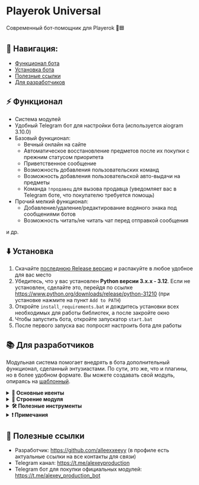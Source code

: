 # Playerok Universal
Современный бот-помощник для Playerok 🤖🟦

## 🧭 Навигация:
- [Функционал бота](#-функционал)
- [Установка бота](#%EF%B8%8F-установка)
- [Полезные ссылки](#-полезные-ссылки)
- [Для разработчиков](#-для-разработчиков)

## ⚡ Функционал
- Система модулей
- Удобный Telegram бот для настройки бота (используется aiogram 3.10.0)
- Базовый функционал:
  - Вечный онлайн на сайте
  - Автоматическое восстановление предметов после их покупки с прежним статусом приоритета
  - Приветственное сообщение
  - Возможность добавления пользовательских команд
  - Возможность добавления пользовательской авто-выдачи на предметы
  - Команда `!продавец` для вызова продавца (уведомляет вас в Telegram боте, что покупателю требуется помощь)
- Прочий мелкий функционал:
  - Добавление/удаление/редактирование водяного знака под сообщениями ботов
  - Возможность читать/не читать чат перед отправкой сообщения
  
и др.

## ⬇️ Установка
1. Скачайте [последнюю Release версию](https://github.com/alleexxeeyy/playerok-universal/releases/latest) и распакуйте в любое удобное для вас место
2. Убедитесь, что у вас установлен **Python версии 3.x.x - 3.12**. Если не установлен, сделайте это, перейдя по ссылке https://www.python.org/downloads/release/python-31210 (при установке нажмите на пункт `Add to PATH`)
3. Откройте `install_requirements.bat` и дождитесь установки всех необходимых для работы библиотек, а после закройте окно
4. Чтобы запустить бота, откройте запускатор `start.bat`
5. После первого запуска вас попросят настроить бота для работы

## 📚 Для разработчиков

Модульная система помогает внедрять в бота дополнительный функционал, сделанный энтузиастами. По сути, это же, что и плагины, но в более удобном формате.
Вы можете создавать свой модуль, опираясь на [шаблонный](.templates/forms_module).

<details>
  <summary><strong>📌 Основные ивенты</strong></summary>

  ### Ивенты бота (BOT_EVENT_HANDLERS)

  Ивенты, которые выполняются при определённом действии бота.

  | Ивент | Когда вызывается | Передающиеся аргументы |
  |-------|------------------|------------------------|
  | `ON_MODULE_CONNECTED` | При подключении модуля | `Module` |
  | `ON_MODULE_ENABLED` | При включении модуля | `Module` |
  | `ON_MODULE_DISABLED` | При выключении модуля | `Module` |
  | `ON_MODULE_RELOADED` | При перезагрузке модуля | `Module` |
  | `ON_INIT` | При инициализации бота | `-` |
  | `ON_PLAYEROK_BOT_INIT` | При инициализации (запуске) Playerok бота | `PlayerokBot` |
  | `ON_TELEGRAM_BOT_INIT` | При инициализации (запуске) Telegram бота | `TelegramBot` |

  ### Ивенты Playerok (PLAYEROK_EVENT_HANDLERS)

  Ивенты, получаемые в слушателе событий в Playerok боте.

  | Ивент | Когда вызывается | Передающиеся аргументы |
  |-------|------------------|------------------------|
  | `EventTypes.CHAT_INITIALIZED` | Чат инициализирован | `PlayerokBot`, `ChatInitializedEvent` |
  | `EventTypes.NEW_MESSAGE` | Новое сообщение в чате | `PlayerokBot`, `NewMessageEvent` |
  | `EventTypes.NEW_DEAL` | Создана новая сделка (когда покупатель оплатил товар) | `PlayerokBot`, `NewDealEvent` |
  | `EventTypes.NEW_REVIEW` | Новый отзыв по сделке | `PlayerokBot`, `NewReviewEvent` |
  | `EventTypes.DEAL_CONFIRMED` | Сделка подтверждена | `PlayerokBot`, `DealConfirmedEvent` |
  | `EventTypes.DEAL_ROLLED_BACK` | Продавец оформил возврат сделки | `PlayerokBot`, `DealRolledBackEvent` |
  | `EventTypes.DEAL_HAS_PROBLEM` | Пользователь сообщил о проблеме в сделке | `PlayerokBot`, `DealHasProblemEvent` |
  | `EventTypes.DEAL_PROBLEM_RESOLVED` | Проблема в сделке решена | `PlayerokBot`, `DealProblemResolvedEvent` |
  | `EventTypes.DEAL_STATUS_CHANGED` | Статус сделки изменён | `PlayerokBot`, `DealStatusChangedEvent` |
  | `EventTypes.ITEM_PAID` | Пользователь оплатил предмет | `PlayerokBot`, `ItemPaidEvent` |
  | `EventTypes.ITEM_SENT` | Предмет отправлен (продавец подтвердил выполнение сделки) | `PlayerokBot`, `ItemSentEvent` |

</details>

<details>
  <summary><strong>📁 Строение модуля</strong></summary>  
  
  </br>Модуль - это папка, внутри которой находятся важные компоненты. Вы можете изучить строение модуля, опираясь на [шаблонный модуль](.templates/forms_module), но стоит понимать, что это лишь пример, сделанный нами.

  Обязательные константы хендлеров:
  | Константа | Тип | Описание |
  |-----------|-----|----------|
  | `BOT_EVENT_HANDLERS` | `dict[str, list[Any]]` | В этом словаре задаются хендлеры ивентов бота |
  | `PLAYEROK_EVENT_HANDLERS` | `dict[EventTypes, list[Any]` | В этом словаре задаются хендлеры ивентов Playerok |
  | `TELEGRAM_BOT_ROUTERS` | `list[Router]` | В этом массиве задаются роутеры модульного Telegram бота  |

  Обязательные константы метаданных:
  | Константа | Тип | Описание |
  |-----------|-----|----------|
  | `PREFIX` | `str` | Префикс |
  | `VERSION` | `str` | Версия |
  | `NAME` | `str` | Название |
  | `DESCRIPTION` | `str` | Описание |
  | `AUTHORS` | `str` | Авторы |
  | `LINKS` | `str` | Ссылки на авторов |

  Также, если модуль требует дополнительных зависимостей, в нём должен быть файл зависимостей **requirements.txt**, которые будут сами скачиваться при загрузке всех модулей бота.

  #### 🔧 Пример содержимого:
  Обратите внимание, что метаданные были вынесены в отдельный файл `meta.py`, но импортируются в `__init__.py`.
  Это сделано для избежания конфликтов импорта в дальнейшей части кода модуля.

  **`meta.py`**:
  ```python
  from colorama import Fore, Style

  PREFIX = f"{Fore.LIGHTCYAN_EX}[test module]{Fore.WHITE}"
  VERSION = "0.1"
  NAME = "test_module"
  DESCRIPTION = "Тестовый модуль. /test_module в Telegram боте для управления"
  AUTHORS = "@alleexxeeyy"
  LINKS = "https://t.me/alleexxeeyy, https://t.me/alexeyproduction"
  ```

  **`__init__.py`**:
  ```python
  from playerokapi.listener.events import EventTypes
  from core.modules_manager import Module, disable_module

  from .plbot.handlers import on_playerok_bot_init, on_new_message, on_new_deal
  from .tgbot import router
  from .tgbot._handlers import on_telegram_bot_init
  from .meta import *
  

  _module: Module = None


  def set_module(module: Module):
      global _module
      _module = module

  def get_module():
      return _module
  
  def on_module_connected(module: Module):
      try:
          set_module(module)
          print(f"{PREFIX} Модуль подключен и активен")
      except:
          disable_module(_module.uuid)
  

  BOT_EVENT_HANDLERS = {
      "ON_MODULE_CONNECTED": [on_module_connected],
      "ON_PLAYEROK_BOT_INIT": [on_playerok_bot_init],
      "ON_TELEGRAM_BOT_INIT": [on_telegram_bot_init]
  }
  PLAYEROK_EVENT_HANDLERS = {
      EventTypes.NEW_MESSAGE: [on_new_message],
      EventTypes.NEW_DEAL: [on_new_deal],
      # ...
  }
  TELEGRAM_BOT_ROUTERS = [router]
  ```

</details>

<details>
  <summary><strong>🛠️ Полезные инструменты</strong></summary>  
  
  ### 📝 Настроенные врапперы файлов конфигурации и файлов данных
  Вместо того, чтобы лишний раз мучаться с файлами конфигурациями, написанием кода для управлениями ими, мы подготовили для вас готовое решение.
  У бота есть уже настроенные классы в файлах [`settings.py`](settings.py) и [`data.py`](data.py)

  #### Как это работает?
  Допустим, вы хотите создать файл конфигурации в своём модуле, для этого вам нужно будет создать файл `settings.py` в корне папки модуля.
  Содержимое `settings.py` должно быть примерно следующим:
  ```python
  import os
  from settings import (
      Settings as sett,
      SettingsFile
  )


  CONFIG = SettingsFile(
      name="config", #  название файла конфигурации
      path=os.path.join(os.path.dirname(__file__), "module_settings", "config.json"), #  путь к файлу конфигурации (в данном случае относительно папки модуля)
      need_restore=True, #  нужно ли восстанавливать конфиг
      default={
          "bool_param": True,
          "str_param": "qwerty",
          "int_param": 123
      } #  стандартное содержимое файла
  )

  DATA = [CONFIG]


  class Settings:
    
      @staticmethod
      def get(name: str) -> dict:
          return sett.get(name, DATA)

      @staticmethod
      def set(name: str, new: list | dict) -> dict:
          return sett.set(name, new, DATA)
  ```

  Файл конфигурации задаётся с помощью датакласса `SettingsFile`, который в свою очередь, передаётся в массив `DATA`.
  
  Далее, получить данные из конфига или сохранить данные в конфиг можно вот так:
  ```python
  from . import settings as sett

  config = sett.get("config") #  получаем конфиг
  print(config["bool_param"]) # -> True
  print(config["str_param"]) #  -> qwerty
  print(config["int_param"]) #  -> 123
  config["bool_param"] = False
  config["str_param"] = "uiop"
  config["int_param"] = 456
  sett.set("config", config) #  задаём конфигу новое значение
  ```

  Задавая конфигу новое значение, оно сразу записывается в его файл. Также и при получении, берутся актуальные данные из файла.

  Описание аргументов датакласса `SettingsFile`:
  | Аргумент | Описание |
  |----------|----------|
  | `name` | Название файла конфигурации, которое будем использовать при получении и записи |
  | `path` | Путь к файлу конфигурации |
  | `need_restore` | Нужно ли восстанавливать конфиг? Допустим, в стандартное значение конфига у вас добавились новые данные, а в уже созданном **ранее** файле конфигурации они отсутствуют. Если параметр включен, скрипт будет сверять текущие данные конфига со стандартными указанными, и если в текущих данных не будет того или иного ключа, который есть в стандартном значении, он автоматически добавится в конфиг. Так же, если тип значения ключа стандартного конфига не соответствует существующему (например, в файле **строковый** тип, а в стандартном значении **числовой**), также этот ключ в текущем конфиге будет заменён на стандартное значение |
  | `default` | Стандартное значение файла конфигурации |


  </br>Точно также устроен и файл данных, но он нужен для хранения информации, собранной самим скриптом, а не указанной пользователей.
  Например, вы хотите создать файл данных в своём модуле, для этого вам нужно будет создать файл `data.py` в корне папки модуля.
  
  Содержимое `data.py` должно быть примерно следующим:
  ```python
  import os
  from data import (
      Data as data,
      DataFile
  )


  LATEST_EVENTS_TIMES = DataFile(
      name="new_forms", #  название файла данных
      path=os.path.join(os.path.dirname(__file__), "module_data", "new_forms.json"), #  путь к файлу данных (в данном случае относительно папки модуля)
      default={} #  стандартное содержимое файла
  )

  DATA = [LATEST_EVENTS_TIMES]


  class Data:

      @staticmethod
      def get(name: str) -> dict:
          return data.get(name, DATA)

      @staticmethod
      def set(name: str, new: list | dict) -> dict:
          return data.set(name, new, DATA)
  ```

  Здесь всё аналогично файлу конфигурации, только служит для другой задачи.


  ### 🔌 Удобное управление состояниями модуля
  Используя методы из `core/modules.py`, можно удобно включать/выключать/перезагружать текущий модуль.
  Для того, чтобы это сделать, нужно прежде всего получить UUID текущего запущенного модуля, который генерируется при его инициализации.
  
  Например, в файле `__init__.py` можно делать так:
  ```python
  # import ...


  _module: Module = None


  def set_module(module: Module):
      global _module
      _module = module

  def get_module():
      return _module
  

  BOT_EVENT_HANDLERS = {
      "ON_MODULE_CONNECTED": [set_module],
      # ...
  }
  # ...
  ```

  А потом в любом удобном месте управлять модулем:
  ```python
  from core.modules import enable_module, disable_module, reload_module

  from . import get_module


  disable_module(get_module().uuid) #  выключает модуль
  enable_module(get_module().uuid) #  включает модуль
  reload_module(get_module().uuid) #  перезагружает модуль
  ```

</details>

<details>
  <summary><strong>❗ Примечания</strong></summary>

  </br>Функционал Telegram бота написан на библиотеке aiogram 3, система внедрения пользовательского функционала Telegram бота работает на основе роутеров, которые сливаются с основным, главным роутером бота.
  И так, как они сливаются воедино, могут возникнуть осложнения, если, например Callback данные имеют идентичное название. Поэтому, после написания функционала Telegram бота для модуля, лучше переименуйте
  эти данные уникальным образом, чтобы они не совпадали с названиями основного бота или дополнительных подключаемых модулей.

</details>


## 🔗 Полезные ссылки
- Разработчик: https://github.com/alleexxeeyy (в профиле есть актуальные ссылки на все контакты для связи)
- Telegram канал: https://t.me/alexeyproduction
- Telegram бот для покупки официальных модулей: https://t.me/alexey_production_bot

